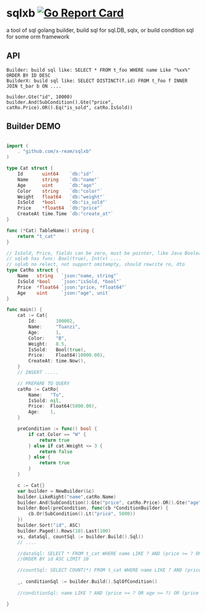 # sqlxb  [![Go Report Card](https://goreportcard.com/badge/github.com/x-ream/sqlxb)](https://goreportcard.com/report/github.com/x-ream/sqlxb)
a tool of sql golang builder, build sql for sql.DB, sqlx, 
or build condition sql for some orm framework

## API
    Builder: build sql like: SELECT * FROM t_foo WHERE name Like "%xx%" ORDER BY ID DESC
    BuilderX: build sql like: SELECT DISTINCT(f.id) FROM t_foo f INNER JOIN t_bar b ON ....
    
    builder.Gte("id", 10000)
    builder.And(SubCondition().Gte("price", catRo.Price).OR().Eq("is_sold", catRo.IsSold))

## Builder DEMO

```Go

import (
    . "github.com/x-ream/sqlxb"
)

type Cat struct {
	Id       uint64    `db:"id"`
	Name     string    `db:"name"`
	Age      uint      `db:"age"`
	Color    string    `db:"color"`
	Weight   float64   `db:"weight"`
	IsSold   *bool     `db:"is_sold"`
	Price    *float64  `db:"price"`
	CreateAt time.Time `db:"create_at"`
}

func (*Cat) TableName() string {
	return "t_cat"
}

// IsSold, Price, fields can be zero, must be pointer, like Java Boolean....
// sqlxb has func: Bool(true), Int(v) ....
// sqlxb no relect, not support omitempty, should rewrite ro, dto
type CatRo struct {
	Name   string   `json:"name, string"`
	IsSold *bool    `json:"isSold, *bool"`
	Price  *float64 `json:"price, *float64"`
	Age    uint     `json:"age", unit`
}

func main() {
	cat := Cat{
		Id:       100002,
		Name:     "Tuanzi",
		Age:      1,
		Color:    "B",
		Weight:   8.5,
		IsSold:   Bool(true),
		Price:    Float64(10000.00),
		CreateAt: time.Now(),
	}
    // INSERT .....

    // PREPARE TO QUERY
	catRo := CatRo{
		Name:	"Tu",
		IsSold: nil,
		Price:  Float64(5000.00),
		Age:    1,
	}

	preCondition := func() bool {
		if cat.Color == "W" {
			return true
		} else if cat.Weight <= 3 {
			return false
		} else {
			return true
		}
	}

	c := Cat{}
	var builder = NewBuilder(&c)
	builder.LikeRight("name",catRo.Name)
	builder.And(SubCondition().Gte("price", catRo.Price).OR().Gte("age", catRo.Age).OR().Eq("is_sold", catRo.IsSold))
	builder.Bool(preCondition, func(cb *ConditionBuilder) {
		cb.Or(SubCondition().Lt("price", 5000))
	})
	builder.Sort("id", ASC)
	builder.Paged().Rows(10).Last(100)
	vs, dataSql, countSql := builder.Build().Sql()
    // ....

    //dataSql: SELECT * FROM t_cat WHERE name LIKE ? AND (price >= ? OR age >= ?) OR (price < ?) AND id > ? 
    //ORDER BY id ASC LIMIT 10

    //countSql: SELECT COUNT(*) FROM t_cat WHERE name LIKE ? AND (price >= ? OR age >= ?) OR (price < ?)
    
	_, conditionSql := builder.Build().SqlOfCondition()
    
    //conditionSql: name LIKE ? AND (price >= ? OR age >= ?) OR (price < ?)

}
```